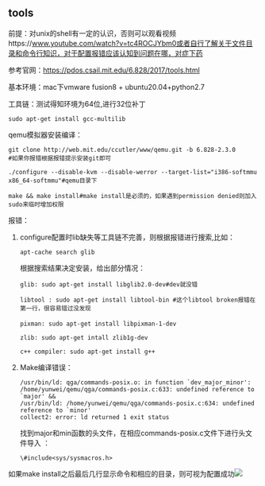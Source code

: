 ## tools

前提：对unix的shell有一定的认识，否则可以观看视频https://www.youtube.com/watch?v=tc4ROCJYbm0或者自行了解关于文件目录和命令行知识，对于配置报错应该认知到问题在哪，对症下药

参考官网：https://pdos.csail.mit.edu/6.828/2017/tools.html



基本环境：mac下vmware fusion8 + ubuntu20.04+python2.7

工具链：测试得知环境为64位,进行32位补丁

```
sudo apt-get install gcc-multilib
```

qemu模拟器安装编译：

```
git clone http://web.mit.edu/ccutler/www/qemu.git -b 6.828-2.3.0                               #如果你报错根据报错提示安装git即可

./configure --disable-kvm --disable-werror --target-list="i386-softmmu x86_64-softmmu"#qemu目录下

make && make install#make install是必须的，如果遇到permission denied则加入sudo来临时增加权限

```

报错：

1. configure配置时lib缺失等工具链不完善，则根据报错进行搜索,比如：

   ```
   apt-cache search glib
   ```

   根据搜索结果决定安装，给出部分情况：

   ```
   glib: sudo apt-get install libglib2.0-dev#dev就没错
   
   libtool : sudo apt-get install libtool-bin #这个libtool broken报错在第一行，很容易错过没发现
   
   pixman: sudo apt-get install libpixman-1-dev　　
   
   zlib: sudo apt-get intall zlib1g-dev
   
   c++ compiler: sudo apt-get install g++
   ```

   

2. Make编译错误：

   ```
   /usr/bin/ld: qga/commands-posix.o: in function `dev_major_minor':
   /home/yunwei/qemu/qga/commands-posix.c:633: undefined reference to `major' &&
   /usr/bin/ld: /home/yunwei/qemu/qga/commands-posix.c:634: undefined reference to `minor'
   collect2: error: ld returned 1 exit status
   ```

   找到major和min函数的头文件，在相应commands-posix.c文件下进行头文件导入 ：

   ```
   \#include<sys/sysmacros.h>
   ```

如果make install之后最后几行显示命令和相应的目录，则可视为配置成功![](https://tva1.sinaimg.cn/large/008i3skNgy1gt5qfepwxqj614o0a6mzm02.jpg)